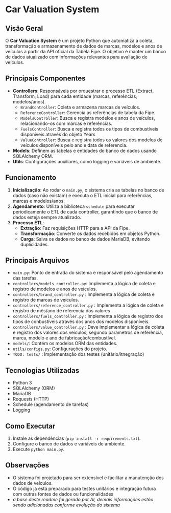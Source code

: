# Car Valuation System

## Visão Geral

O **Car Valuation System** é um projeto Python que automatiza a coleta, transformação e armazenamento de dados de marcas, modelos e anos de veículos a partir da API oficial da Tabela Fipe. O objetivo é manter um banco de dados atualizado com informações relevantes para avaliação de veículos.

## Principais Componentes

- **Controllers**: Responsáveis por orquestrar o processo ETL (Extract, Transform, Load) para cada entidade (marcas, referências, modelos/anos).
  - `BrandController`: Coleta e armazena marcas de veículos.
  - `ReferenceController`: Gerencia as referências de tabela da Fipe.
  - `ModelsController`: Busca e registra modelos e anos de veículos, relacionando-os com marcas e referências.
  - `FuelsController`: Busca e registra todos os tipos de combustíveis disponíveis através do objeto Years
  - `ValueController`: Busca e registra todos os valores dos modelos de veículos disponíveis pelo ano e data de referencia.
- **Models**: Definem as tabelas e entidades do banco de dados usando SQLAlchemy ORM.
- **Utils**: Configurações auxiliares, como logging e variáveis de ambiente.

## Funcionamento

1. **Inicialização**: Ao rodar o `main.py`, o sistema cria as tabelas no banco de dados (caso não existam) e executa o ETL inicial para referências, marcas e modelos/anos.
2. **Agendamento**: Utiliza a biblioteca `schedule` para executar periodicamente o ETL de cada controller, garantindo que o banco de dados esteja sempre atualizado.
3. **Processo ETL**:
   - **Extração**: Faz requisições HTTP para a API da Fipe.
   - **Transformação**: Converte os dados recebidos em objetos Python.
   - **Carga**: Salva os dados no banco de dados MariaDB, evitando duplicidades.

## Principais Arquivos

- `main.py`: Ponto de entrada do sistema e responsável pelo agendamento das tarefas.
- `controllers/models_controller.py`: Implementa a lógica de coleta e registro de modelos e anos de veículos.
- `controllers/brand_controller.py` : Implementa a lógica de coleta e registro de marcas de veículos.
- `controllers/reference_controller.py` : Implementa a lógica de coleta e registro de mês/ano de referencia dos valores
- `controllers/fuels_controller.py` : Implementa a lógica de registro dos tipos de conbustíveis através dos anos dos modelos disponíveis.
- `controllers/value_controller.py` : Deve implementar a lógica de coleta e registro dos valores dos veículos, segundo parametros de referência, marca, modelo e ano de fabricação/combustível.
- `models/`: Contém os modelos ORM das entidades.
- `utils/configs.py`: Configurações do projeto.
- `TODO: tests/` : Implementação dos testes (unitário/itnegração)

## Tecnologias Utilizadas

- Python 3
- SQLAlchemy (ORM)
- MariaDB
- Requests (HTTP)
- Schedule (agendamento de tarefas)
- Logging

## Como Executar

1. Instale as dependências (`pip install -r requirements.txt`).
2. Configure o banco de dados e variáveis de ambiente.
3. Execute `python main.py`.

## Observações

- O sistema foi projetado para ser extensível e facilitar a manutenção dos dados de veículos.
- O código já está preparado para testes unitários e integração futura com outras fontes de dados ou funcionalidades
- *a base deste readme foi gerado por AI, demais informações estão sendo adicionadas conforme evolução do sistema*

